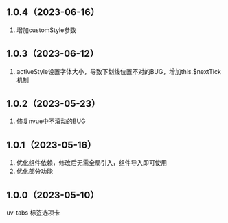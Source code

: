 ## 1.0.4（2023-06-16）
1. 增加customStyle参数
## 1.0.3（2023-06-12）
1. activeStyle设置字体大小，导致下划线位置不对的BUG，增加this.$nextTick机制
## 1.0.2（2023-05-23）
1. 修复nvue中不滚动的BUG
## 1.0.1（2023-05-16）
1. 优化组件依赖，修改后无需全局引入，组件导入即可使用
2. 优化部分功能
## 1.0.0（2023-05-10）
uv-tabs 标签选项卡
